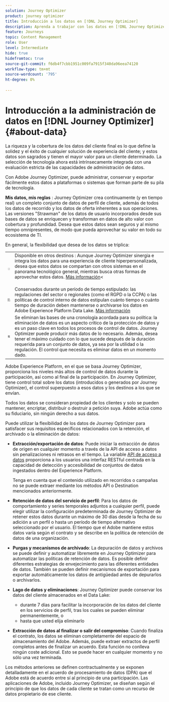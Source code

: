 ```yaml
---
solution: Journey Optimizer
product: journey optimizer
title: Introducción a los datos en [!DNL Journey Optimizer]
description: Aprenda a trabajar con los datos en [!DNL Journey Optimizer]
feature: Journeys
topic: Content Management
role: User
level: Intermediate
hide: true
hidefromtoc: true
source-git-commit: f6db4f7cbb1951c009fa7915f340da96eea74120
workflow-type: tm+mt
source-wordcount: '795'
ht-degree: 0%

---
```


# Introducción a la administración de datos en [!DNL Journey Optimizer] {#about-data}

La riqueza y la cobertura de los datos del cliente final es lo que define la solidez y el éxito de cualquier solución de experiencia del cliente; y estos datos son sagrados y tienen el mayor valor para un cliente determinado. La selección de tecnología ahora está intrínsecamente integrada con una evaluación estricta de las capacidades de administración de datos.

Con Adobe Journey Optimizer, puede administrar, conservar y exportar fácilmente estos datos a plataformas o sistemas que forman parte de su pila de tecnología.

**Mis datos, mis reglas** : Journey Optimizer crea continuamente (y en tiempo real) un completo conjunto de datos de perfil de cliente, además de todos los datos de recorrido y los datos de oferta inherentes a sus operaciones. Las versiones &quot;Strawman&quot; de los datos de usuario incorporados desde sus bases de datos se enriquecen y transforman en datos de alto valor con cobertura y profundidad. Desea que estos datos sean seguros y al mismo tiempo omnipresentes, de modo que pueda aprovechar su valor en todo su ecosistema de TI.

En general, la flexibilidad que desea de los datos se triplica:


<table style="table-layout:fixed">
<tr style="border: 0;">
  <td>
    <img alt="destinos" src="assets/do-not-localize/dest.png" />
    <br>
  </td>
  <td>
    <div>Disponible en otros destinos : Aunque Journey Optimizer sinergia e integra los datos para una experiencia de cliente hiperpersonalizada, desea que estos datos se compartan con otros sistemas en el panorama tecnológico general, mientras busca otras formas de aprovechar estos datos. <a href="../start/ajo-integrations.md">Más información</a>&lt;</div>
    <br>
  </td>
</tr>
<tr style="border: 0;">
  <td>
    <img alt="retención" src="assets/do-not-localize/retention.png" />
  </td>
  <td>
    <div>Conservados durante un período de tiempo estipulado: las regulaciones del sector o regionales (como el RGPD o la CCPA) o las políticas de control interno de datos estipulan cuánto tiempo o cuánto tiempo de duración deben mantenerse o archivarse los datos en Adobe Experience Platform Data Lake. <a href="../privacy/get-started-privacy.md">Más información</a></div>
  </td>
</tr>
<tr style="border: 0;">
  <td>
    <img alt="directiva" src="assets/do-not-localize/policy.png" />
    <br>
  </td>
  <td>
    <div>Se eliminan las bases de una cronología acordada para su política: la eliminación de datos es un aspecto crítico de la protección de datos y es un paso clave en todos los procesos de control de datos. Journey Optimizer puede producir más datos de lo necesario. Además, desea tener el máximo cuidado con lo que sucede después de la duración requerida para un conjunto de datos, ya sea por la utilidad o la regulación. El control que necesita es eliminar datos en un momento dado.</div>
  </td>
</tr>
</table>

Adobe Experience Platform, en el que se basa Journey Optimizer, proporciona los niveles más altos de control de datos durante la participación, así como al final de la participación. En Journey Optimizer, tiene control total sobre los datos (introducidos o generados por Journey Optimizer), el control superpuesto a esos datos y los destinos a los que se envían.

Todos los datos se consideran propiedad de los clientes y solo se pueden mantener, encriptar, distribuir o destruir a petición suya. Adobe actúa como su fiduciario, sin ningún derecho a sus datos.

Puede utilizar la flexibilidad de los datos de Journey Optimizer para satisfacer sus requisitos específicos relacionados con la retención, el archivado o la eliminación de datos:

* **Extracción/exportación de datos**: Puede iniciar la extracción de datos de origen en cualquier momento a través de la API de acceso a datos sin penalizaciones ni retrasos en el tiempo. La variable [API de acceso a datos](https://experienceleague.adobe.com/docs/experience-platform/data-access/api.html) proporciona a los usuarios una interfaz RESTful centrada en la capacidad de detección y accesibilidad de conjuntos de datos ingestados dentro del Experience Platform. <!--In the future (on roadmap), you can use file-based destinations to export and migrate log data from Adobe Journey Optimizer. -->

   Tenga en cuenta que el contenido utilizado en recorridos o campañas no se puede extraer mediante los métodos API o Destination mencionados anteriormente.

* **Retención de datos del servicio de perfil**: Para los datos de comportamiento y series temporales adjuntos a cualquier perfil, puede elegir utilizar la configuración predeterminada de Journey Optimizer de retener estos datos durante un máximo de 30 días desde la fecha de su adición a un perfil o hasta un período de tiempo alternativo seleccionado por el usuario. El tiempo que el Adobe mantiene estos datos varía según el contrato y se describe en la política de retención de datos de una organización.

* **Purgas y mecanismos de archivado**: La depuración de datos y archivos se puede definir y automatizar libremente en Journey Optimizer para automatizar las políticas de retención de datos. Es posible definir diferentes estrategias de envejecimiento para las diferentes entidades de datos. También se pueden definir mecanismos de exportación para exportar automáticamente los datos de antigüedad antes de depurarlos o archivarlos.

* **Lago de datos y eliminaciones**: Journey Optimizer puede conservar los datos del cliente almacenados en el Data Lake:

   * durante 7 días para facilitar la incorporación de los datos del cliente en los servicios de perfil, tras los cuales se pueden eliminar permanentemente, o
   * hasta que usted elija eliminarlo

* **Extracción de datos al finalizar o salir del compromiso**: Cuando finaliza el contrato, los datos se eliminan completamente del espacio de almacenamiento del Adobe. Además, puede extraer extractos de perfil completos antes de finalizar un acuerdo. Esta función no conlleva ningún coste adicional. Esto se puede hacer en cualquier momento y no sólo una vez terminada.

Los métodos anteriores se definen contractualmente y se exponen detalladamente en el acuerdo de procesamiento de datos (DPA) que el Adobe está de acuerdo entre sí al principio de una participación. Las aplicaciones de Adobe, incluido Journey Optimizer, se diseñan según el principio de que los datos de cada cliente se tratan como un recurso de datos propietario de ese cliente.
